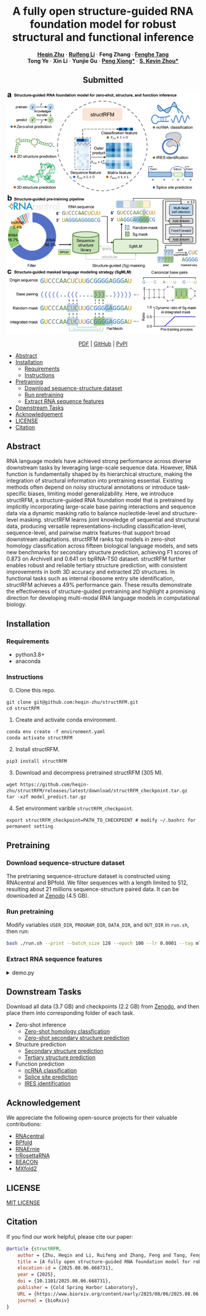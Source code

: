 <p align="center">

  <h1 align="center">A fully open structure-guided RNA foundation model for robust structural and functional inference</h1>
  <p align="center">
    <a href="https://heqin-zhu.github.io/"><strong>Heqin Zhu</strong></a>
    ·
    <a href=""><strong>Ruifeng Li</strong></a>
    ·
    <!-- <a href="https://zaixizhang.github.io/"><strong>Zaixi Zhang</strong></a> · -->
    <strong>Feng Zhang</strong>
    ·
    <a href="https://fenghetan9.github.io/"><strong>Fenghe Tang</strong></a><br>
    <strong>Tong Ye</strong>
    ·
    <strong>Xin Li</strong>
    ·
    <strong>Yunjie Gu</strong>
    ·
    <a href="https://bme.ustc.edu.cn/2023/0322/c28131a596069/page.htm"><strong>Peng Xiong*</strong></a>
    ·
    <a href="https://scholar.google.com/citations?user=8eNm2GMAAAAJ"><strong>S. Kevin Zhou*</strong></a>
  </p>
  <h2 align="center">Submitted</h2>
  <div align="center">
    <img src="images/Fig1.png", width="800">
  </div>
  <p align="center">
    <a href="">PDF</a> |
    <a href="https://github.com/heqin-zhu/structRFM">GitHub</a> |
    <a href="https://pypi.org/project/structRFM">PyPI</a>
  </p>
</p>


<!-- vim-markdown-toc GFM -->

* [Abstract](#abstract)
* [Installation](#installation)
    * [Requirements](#requirements)
    * [Instructions](#instructions)
* [Pretraining](#pretraining)
    * [Download sequence-structure dataset](#download-sequence-structure-dataset)
    * [Run pretraining](#run-pretraining)
    * [Extract RNA sequence features](#extract-rna-sequence-features)
* [Downstream Tasks](#downstream-tasks)
* [Acknowledgement](#acknowledgement)
* [LICENSE](#license)
* [Citation](#citation)

<!-- vim-markdown-toc -->

## Abstract
RNA language models have achieved strong performance across diverse downstream tasks by leveraging large-scale sequence data. However, RNA function is fundamentally shaped by its hierarchical structure, making the integration of structural information into pretraining essential. Existing methods often depend on noisy structural annotations or introduce task-specific biases, limiting model generalizability. Here, we introduce structRFM, a structure-guided RNA foundation model that is pretrained by implicitly incorporating large-scale base pairing interactions and sequence data via a dynamic masking ratio to balance nucleotide-level and structure-level masking. structRFM learns joint knowledge of sequential and structural data, producing versatile representations-including classification-level, sequence-level, and pairwise matrix features-that support broad downstream adaptations. structRFM ranks top models in zero-shot homology classification across fifteen biological language models, and sets new benchmarks for secondary structure prediction, achieving F1 scores of 0.873 on ArchiveII and 0.641 on bpRNA-TS0 dataset. structRFM further enables robust and reliable tertiary structure prediction, with consistent improvements in both 3D accuracy and extracted 2D structures. In functional tasks such as internal ribosome entry site identification, structRFM achieves a 49\% performance gain. These results demonstrate the effectiveness of structure-guided pretraining and highlight a promising direction for developing multi-modal RNA language models in computational biology.


## Installation
### Requirements
- python3.8+
- anaconda

### Instructions
0. Clone this repo.
```shell
git clone git@github.com:heqin-zhu/structRFM.git
cd structRFM
```
1. Create and activate conda environment.
```shell
conda env create -f environment.yaml
conda activate structRFM
```
2. Install structRFM.
```shell
pip3 install structRFM
```
3. Download and decompress pretrained structRFM (305 M).
```shell
wget https://github.com/heqin-zhu/structRFM/releases/latest/download/structRFM_checkpoint.tar.gz
tar -xzf model_predict.tar.gz
```
4. Set environment varible `structRFM_checkpoint`.
```shell
export structRFM_checkpoint=PATH_TO_CHECKPOINT # modify ~/.bashrc for permanent setting
```

## Pretraining

### Download sequence-structure dataset
The pretrianing sequence-structure dataset is constructed using RNAcentral and BPfold. We filter sequences with a length limited to 512, resulting about 21 millions sequence-structure paired data. It can be downloaded at [Zenodo](https://doi.org/10.5281/zenodo.16754363) (4.5 GB).

### Run pretraining
Modify variables `USER_DIR`, `PROGRAM_DIR`, `DATA_DIR`, and `OUT_DIR` in `run.sh`, then run:

```bash
bash ./run.sh --print --batch_size 128 --epoch 100 --lr 0.0001 --tag mlm --mlm_structure
```

### Extract RNA sequence features

<details>

<summary>demo.py</summary>

```python
import os

from structRFM.infer import structRFM_infer

from_pretrained = os.getenv('structRFM_checkpoint')
model = structRFM_infer(from_pretrained=from_pretrained, max_length=514)

seq = 'AGUACGUAGUA'
output_attentions = True

print('seq len:', len(seq))
# (1+L+1)x 768,  [CLS] seq [SEP]
features, attentions = model.extract_feature(seq, return_all=True, output_attentions=output_attentions)

# feat  tuple: layer=12, tuple[i]: batch x L x hidden_dim(=768)
last_feat = features[-1]

# classification feature, 1x768
cls_feat = last_feat[0,:] # 1x768
# sequence feature, Lx768
feat1d = last_feat[1:-1, :] # Lx768
# matrix_feature, LxL
feat2d = feat1d @ feat1d.transpose(-1,-2) # LxL

print('classification feature:', cls_feat.shape)
print('sequence feature:', feat1d.shape)
print('matrix feature:', feat2d.shape)

# atten   tuple: layer=12, tuple[i]: batch x head(=12) x L x L
# remove special tokens
attentions = tuple([atten[:, :, 1:-1, 1:-1] for atten in attentions])
print('attentions', len(attentions), attentions[0].shape)
```

</details>

## Downstream Tasks
Download all data (3.7 GB) and checkpoints (2.2 GB) from [Zenodo](https://doi.org/10.5281/zenodo.16754363), and then place them into corresponding folder of each task.

- Zero-shot inference
    - [Zero-shot homology classfication](tasks/zeroshot)
    - [Zero-shot secondary structure prediction](tasks/zeroshot)
- Structure prediction
    - [Secondary structure prediction](tasks/seqcls_ssp)
    - [Tertiary structure prediction](tasks/Zfold)
- Function prediction
    - [ncRNA classification](tasks/seqcls_ssp)
    - [Splice site prediction](tasks/splice_site_prediction)
    - [IRES identification](IRES)

## Acknowledgement
We appreciate the following open-source projects for their valuable contributions:
- [RNAcentral](https://rnacentral.org)
- [BPfold](https://github.com/heqin-zhu/BPfold)
- [RNAErnie](https://github.com/CatIIIIIIII/RNAErnie)
- [trRosettaRNA](https://yanglab.qd.sdu.edu.cn/trRosettaRNA)
- [BEACON](https://github.com/terry-r123/RNABenchmark)
- [MXfold2](https://github.com/mxfold/mxfold2)

## LICENSE
[MIT LICENSE](LICENSE)

## Citation
If you find our work helpful, please cite our paper:
```bibtex
@article {structRFM,
    author = {Zhu, Heqin and Li, Ruifeng and Zhang, Feng and Tang, Fenghe and Ye, Tong and Li, Xin and Gu, Yunjie and Xiong, Peng and Zhou, S. Kevin},
    title = {A fully open structure-guided RNA foundation model for robust structural and functional inference},
    elocation-id = {2025.08.06.668731},
    year = {2025},
    doi = {10.1101/2025.08.06.668731},
    publisher = {Cold Spring Harbor Laboratory},
    URL = {https://www.biorxiv.org/content/early/2025/08/06/2025.08.06.668731},
    journal = {bioRxiv}
}

```
